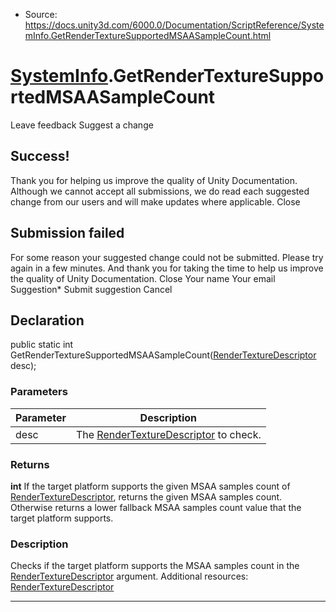 * Source: https://docs.unity3d.com/6000.0/Documentation/ScriptReference/SystemInfo.GetRenderTextureSupportedMSAASampleCount.html

#  [SystemInfo](https://docs.unity3d.com/6000.0/Documentation/ScriptReference/SystemInfo.html).GetRenderTextureSupportedMSAASampleCount
Leave feedback
Suggest a change
## Success!
Thank you for helping us improve the quality of Unity Documentation. Although we cannot accept all submissions, we do read each suggested change from our users and will make updates where applicable.
Close
## Submission failed
For some reason your suggested change could not be submitted. Please <a>try again</a> in a few minutes. And thank you for taking the time to help us improve the quality of Unity Documentation.
Close
Your name Your email Suggestion* Submit suggestion
Cancel
## Declaration
public static int GetRenderTextureSupportedMSAASampleCount([RenderTextureDescriptor](https://docs.unity3d.com/6000.0/Documentation/ScriptReference/RenderTextureDescriptor.html) desc); 
### Parameters
Parameter | Description  
---|---  
desc | The [RenderTextureDescriptor](https://docs.unity3d.com/6000.0/Documentation/ScriptReference/RenderTextureDescriptor.html) to check.  
### Returns
**int** If the target platform supports the given MSAA samples count of [RenderTextureDescriptor](https://docs.unity3d.com/6000.0/Documentation/ScriptReference/RenderTextureDescriptor.html), returns the given MSAA samples count. Otherwise returns a lower fallback MSAA samples count value that the target platform supports. 
### Description
Checks if the target platform supports the MSAA samples count in the [RenderTextureDescriptor](https://docs.unity3d.com/6000.0/Documentation/ScriptReference/RenderTextureDescriptor.html) argument.
Additional resources: [RenderTextureDescriptor](https://docs.unity3d.com/6000.0/Documentation/ScriptReference/RenderTextureDescriptor.html)
* * *
